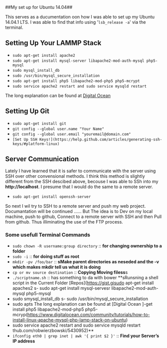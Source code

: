 ##My set up for Ubuntu 14.04##

This serves as a ducumentation oon how I was able to set up my Ubuntu 14.04.1 LTS.
I was able to find that info using '`lsb_release -a`' via the terminal.

## Setting Up Your LAMMP Stack ##
- `sudo apt-get install apache2`
- `sudo apt-get install mysql-server libapache2-mod-auth-mysql php5-mysql`
- `sudo mysql_install_db`
- `sudo /usr/bin/mysql_secure_installation`
- `sudo apt-get install php5 libapache2-mod-php5 php5-mcrypt`
- `sudo service apache2 restart and sudo service mysqld restart`

The long explanation can be found at [Digital Ocean](https://www.digitalocean.com/community/tutorials/how-to-install-linux-apache-mysql-php-lamp-stack-on-ubuntu)

## Setting Up Git ##
- `sudo apt-get install git` 
- `git config --global user.name "Your Name"`
- `git config --global user.email "youremail@domain.com"`
- `[Set Up SSH Keys!](https://help.github.com/articles/generating-ssh-keys/#platform-linux)`


## Server Communication ##
Lately I have learned that it is safer to communicate with the server using SSH over other convensional methods.
I think this method is slightly different from the SSH descibed above, becouse I was able to SSh into my **http://localhost**. I presume that I would do the same to a remote server.

- `sudo apt-get install openssh-server`

So next I wil try to SSH to a remote server and push my web project.
Documantation will be continued ...... But The idea is to Dev on my local machine, push to github, Connect to a remote server with SSH and then Pull from github. Thus illiminating the use of the FTP process.


### Some usefull Terminal Commands ###
- `sudo chown -R username:group directory` :: **for changing ownership to a folder**
- `sudo -i` :: **for doing stuff as root**
- `mkdir -pv /foo/bar` :: **sMake parent directories as neseded and the -v which makes mkdir tell us what it is doing**
- `cp or mv source destination` :: **Copying Moving filess**s
- `./scriptname.sh`  :: has something to da with bower **sRunsning a shell script in the Current Folder [Repos](https://gist.gisudo apt-get install apaches2
s- sudo apt-get install mysql-servesr libapache2-mod-auth-mysql php5-mysql
- sudo smysql_install_db
s- sudo /usr/bin/mysql_secure_installation
- sudo apts
The long explanation can be found at [Digital Ocean
]-get install php5 libapache2-mod-php5 php5-mcryp(https://www.digitalocean.com/community/tutorials/how-to-install-linux-apache-mysql-php-lamp-stack-on-ubuntu)
- sudo service apache2 restart and sudo service mysqld restart thub.com/robwierzbowski/5430952)**
- `ifconfig eth0 | grep inet | awk '{ print $2 }'` :: **Find your Server’s IP address**